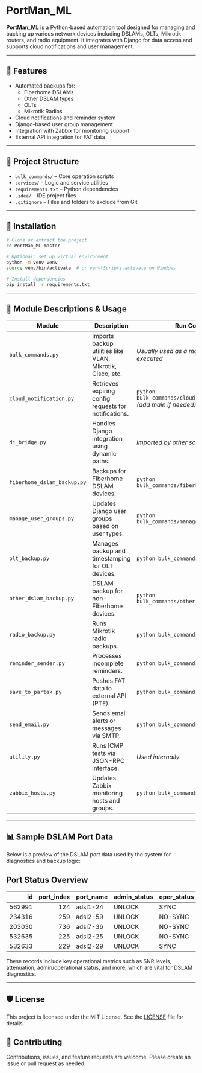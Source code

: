 # PortMan_ML

**PortMan_ML** is a Python-based automation tool designed for managing and backing up various network devices including DSLAMs, OLTs, Mikrotik routers, and radio equipment. It integrates with Django for data access and supports cloud notifications and user management.

---

## 🚀 Features

- Automated backups for:
  - Fiberhome DSLAMs
  - Other DSLAM types
  - OLTs
  - Mikrotik Radios
- Cloud notifications and reminder system
- Django-based user group management
- Integration with Zabbix for monitoring support
- External API integration for FAT data

---

## 📁 Project Structure

- `bulk_commands/` – Core operation scripts
- `services/` – Logic and service utilities
- `requirements.txt` – Python dependencies
- `.idea/` – IDE project files
- `.gitignore` – Files and folders to exclude from Git

---

## 🧪 Installation

```bash
# Clone or extract the project
cd PortMan_ML-master

# Optional: set up virtual environment
python -m venv venv
source venv/bin/activate  # or venv\Scripts\activate on Windows

# Install dependencies
pip install -r requirements.txt
```

---

## 🔧 Module Descriptions & Usage

| Module | Description | Run Command |
|--------|-------------|-------------|
| `bulk_commands.py` | Imports backup utilities like VLAN, Mikrotik, Cisco, etc. | *Usually used as a module, not directly executed* |
| `cloud_notification.py` | Retrieves expiring config requests for notifications. | `python bulk_commands/cloud_notification.py` *(add main if needed)* |
| `dj_bridge.py` | Handles Django integration using dynamic paths. | *Imported by other scripts* |
| `fiberhome_dslam_backup.py` | Backups for Fiberhome DSLAM devices. | `python bulk_commands/fiberhome_dslam_backup.py` |
| `manage_user_groups.py` | Updates Django user groups based on user types. | `python bulk_commands/manage_user_groups.py` |
| `olt_backup.py` | Manages backup and timestamping for OLT devices. | `python bulk_commands/olt_backup.py` |
| `other_dslam_backup.py` | DSLAM backup for non-Fiberhome devices. | `python bulk_commands/other_dslam_backup.py` |
| `radio_backup.py` | Runs Mikrotik radio backups. | `python bulk_commands/radio_backup.py` |
| `reminder_sender.py` | Processes incomplete reminders. | `python bulk_commands/reminder_sender.py` |
| `save_to_partak.py` | Pushes FAT data to external API (PTE). | `python bulk_commands/save_to_partak.py` |
| `send_email.py` | Sends email alerts or messages via SMTP. | `python bulk_commands/send_email.py` |
| `utility.py` | Runs ICMP tests via JSON-RPC interface. | *Used internally* |
| `zabbix_hosts.py` | Updates Zabbix monitoring hosts and groups. | `python bulk_commands/zabbix_hosts.py` |

---

## 📊 Sample DSLAM Port Data

Below is a preview of the DSLAM port data used by the system for diagnostics and backup logic:

## Port Status Overview

| **id**   | **port_index** | **port_name** | **admin_status** | **oper_status** | **upstream_snr** | **downstream_snr** |
|---------:|---------------:|---------------|------------------|-----------------|------------------|--------------------|
| 562991   | 124            | adsl1-24      | UNLOCK           | SYNC            | 220.0            | 122.0              |
| 234316   | 259            | adsl2-59      | UNLOCK           | NO-SYNC         | 0.0              | 0.0                |
| 203030   | 736            | adsl7-36      | UNLOCK           | NO-SYNC         | 0.0              | 0.0                |
| 532635   | 225            | adsl2-25      | UNLOCK           | NO-SYNC         | *(missing)*      | *(missing)*        |
| 532633   | 229            | adsl2-29      | UNLOCK           | SYNC            | 7.5              | 6.2                |


These records include key operational metrics such as SNR levels, attenuation, admin/operational status, and more, which are vital for DSLAM diagnostics.

---

## 🛡 License

This project is licensed under the MIT License. See the [LICENSE](LICENSE) file for details.

## 🤝 Contributing

Contributions, issues, and feature requests are welcome. Please create an issue or pull request as needed.
